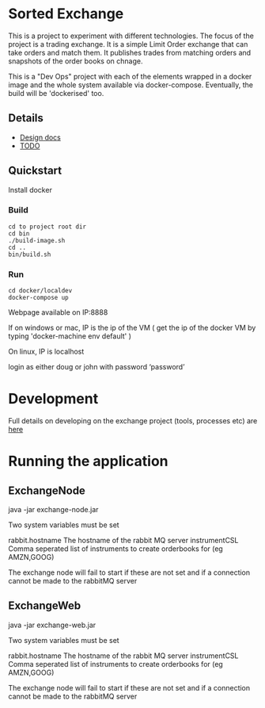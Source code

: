 # Sorted Exchange

This is a project to experiment with different technologies. The focus of the project is a trading exchange. It is a simple Limit Order exchange that can take orders and match them. It publishes trades from matching orders and snapshots of the order books on chnage.

This is a "Dev Ops" project with each of the elements wrapped in a docker image and the whole system available via docker-compose. Eventually, the build will be 'dockerised' too.

## Details

* [Design docs](docs/design.md) 
* [TODO](docs/TODO.md)


## Quickstart

Install docker

### Build

    cd to project root dir
    cd bin
    ./build-image.sh
    cd ..
    bin/build.sh

### Run 

    cd docker/localdev
    docker-compose up

Webpage available on IP:8888


If on windows or mac, IP is the ip of the VM ( get the ip of the docker VM by typing 'docker-machine env default' )

On linux, IP is localhost


login as either doug or john with password ‘password’


# Development

Full details on developing on the exchange project (tools, processes etc) are [here](docs/development.md) 

# Running the application

## ExchangeNode

java -jar exchange-node.jar
  
Two system variables must be set

rabbit.hostname     The hostname of the rabbit MQ server
instrumentCSL       Comma seperated list of instruments to create orderbooks for (eg AMZN,GOOG)

The exchange node will fail to start if these are not set and if a connection cannot be made to the rabbitMQ server


## ExchangeWeb

java -jar exchange-web.jar
  
Two system variables must be set

rabbit.hostname     The hostname of the rabbit MQ server
instrumentCSL       Comma seperated list of instruments to create orderbooks for (eg AMZN,GOOG)

The exchange node will fail to start if these are not set and if a connection cannot be made to the rabbitMQ server

